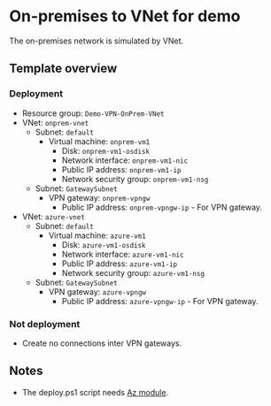 # On-premises to VNet for demo

The on-premises network is simulated by VNet.

## Template overview

### Deployment

- Resource group: `Demo-VPN-OnPrem-VNet`
- VNet: `onprem-vnet`
    - Subnet: `default`
        - Virtual machine: `onprem-vm1`
            - Disk: `onprem-vm1-osdisk`
            - Network interface: `onprem-vm1-nic`
            - Public IP address: `onprem-vm1-ip`
            - Network security group: `onprem-vm1-nsg`
    - Subnet: `GatewaySubnet`
        - VPN gateway: `onprem-vpngw`
            - Public IP address: `onprem-vpngw-ip` - For VPN gateway.
- VNet: `azure-vnet`
    - Subnet: `default`
        - Virtual machine: `azure-vm1`
            - Disk: `azure-vm1-osdisk`
            - Network interface: `azure-vm1-nic`
            - Public IP address: `azure-vm1-ip`
            - Network security group: `azure-vm1-nsg`
    - Subnet: `GatewaySubnet`
        - VPN gateway: `azure-vpngw`
            - Public IP address: `azure-vpngw-ip` - For VPN gateway.

### Not deployment

- Create no connections inter VPN gateways.

## Notes

- The deploy.ps1 script needs [Az module](https://www.powershellgallery.com/packages/Az/).
